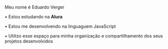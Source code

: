 Meu nome é Eduardo Verger  

  • Estou estudando na **Alura**
  
  • Estou me desenvolvendo na linguaguem JavaScript
  
  • Utilizo esse espaço para minha organização e compartilhamento dos seus projetos desenvolvidos

